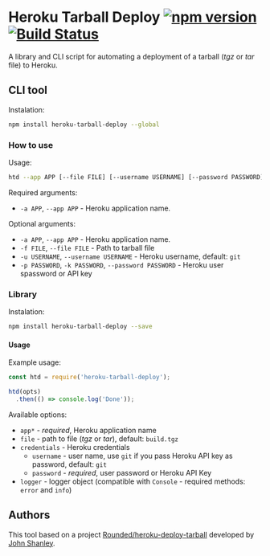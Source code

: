 # Heroku Tarball Deploy [![npm version](https://badge.fury.io/js/heroku-tarball-deploy.svg)](http://badge.fury.io/js/heroku-tarball-deploy) [![Build Status](https://travis-ci.org/wojtekk/heroku-tarball-deploy.svg?branch=master)](https://travis-ci.org/wojtekk/heroku-tarball-deploy)

A library and CLI script for automating a deployment of a tarball (_tgz_ or _tar_ file) to Heroku.

## CLI tool

Instalation:

```bash
npm install heroku-tarball-deploy --global
```

### How to use

Usage:

```bash
htd --app APP [--file FILE] [--username USERNAME] [--password PASSWORD]
```

Required arguments:

* `-a APP`, `--app APP` - Heroku application name.

Optional arguments:

* `-a APP`, `--app APP` - Heroku application name.
* `-f FILE`, `--file FILE` - Path to tarball file
* `-u USERNAME`, `--username USERNAME` - Heroku username, default: `git`
* `-p PASSWORD`, `-k PASSWORD`, `--password PASSWORD` - Heroku user spassword or API key

### Library

Instalation:

```bash
npm install heroku-tarball-deploy --save
```

#### Usage

Example usage:

```javascript
const htd = require('heroku-tarball-deploy');

htd(opts)
  .then(() => console.log('Done'));
```

Available options:

* `app*` - _required_, Heroku application name
* `file` - path to file (_tgz_ or _tar_), default: `build.tgz`
* `credentials` - Heroku credentials
  * `username` - user name, use `git` if you pass Heroku API key as password, default: `git`
  * `password` - _required_, user password or Heroku API Key
* `logger` - logger object (compatible with `Console` - required methods: `error` and `info`)

## Authors

This tool based on a project [Rounded/heroku-deploy-tarball](https://github.com/Rounded/heroku-deploy-tarball) developed by [John Shanley](https://github.com/jshanley).
